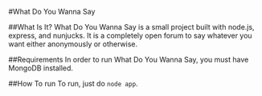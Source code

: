 #What Do You Wanna Say

##What Is It?
What Do You Wanna Say is a small project built with node.js, express, and nunjucks.
It is a completely open forum to say whatever you want either anonymously or otherwise. 

##Requirements 
In order to run What Do You Wanna Say, you must have MongoDB installed.

##How To run
To run, just do `node app`.